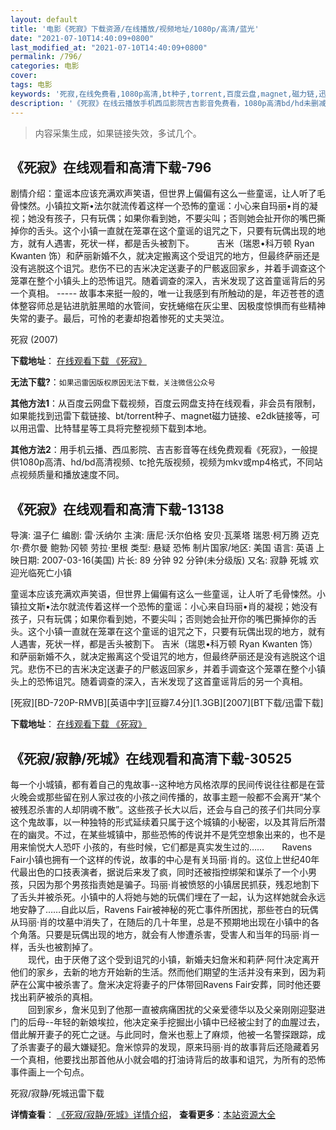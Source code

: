 ```yaml
---
layout: default
title: '电影《死寂》下载资源/在线播放/视频地址/1080p/高清/蓝光'
date: "2021-07-10T14:40:09+0800"
last_modified_at: "2021-07-10T14:40:09+0800"
permalink: /796/
categories: 电影
cover:
tags: 电影
keywords: '死寂,在线免费看,1080p高清,bt种子,torrent,百度云盘,magnet,磁力链,迅雷下载资源'
description: '《死寂》在线云播放手机西瓜影院吉吉影音免费看，1080p高清bd/hd未删减完整版和tc抢先枪版，mkv/mp4格式，附带bt/torrent种子、magnet/磁力链、百度云盘、网盘资源迅雷下载链接'
---
```


>内容采集生成，如果链接失效，多试几个。


## 《死寂》在线观看和高清下载-796

剧情介绍：童谣本应该充满欢声笑语，但世界上偏偏有这么一些童谣，让人听了毛骨悚然。小镇拉文斯•法尔就流传着这样一个恐怖的童谣：小心来自玛丽•肖的凝视；她没有孩子，只有玩偶；如果你看到她，不要尖叫；否则她会扯开你的嘴巴撕掉你的舌头。这个小镇一直就在笼罩在这个童谣的诅咒之下，只要有玩偶出现的地方，就有人遇害，死状一样，都是舌头被割下。  　　吉米（瑞恩•科万顿 Ryan Kwanten 饰）和萨丽新婚不久，就决定搬离这个受诅咒的地方，但最终萨丽还是没有逃脱这个诅咒。悲伤不已的吉米决定送妻子的尸骸返回家乡，并着手调查这个笼罩在整个小镇头上的恐怖诅咒。随着调查的深入，吉米发现了这首童谣背后的另一个真相。 ----- 故事本来挺一般的，唯一让我感到有所触动的是，年迈苍苍的遗体整容师总是钻进肮脏黑暗的水管间，安抚蜷缩在灰尘里、因极度惊惧而有些精神失常的妻子。最后，可怜的老妻却抱着惨死的丈夫哭泣。


死寂 (2007)

**下载地址**： [在线观看下载 《死寂》](https://www.btbtdy.me/btdy/dy4568.html) 


**无法下载?**：`如果迅雷因版权原因无法下载，关注微信公众号 `

**其他方法1**：从百度云网盘下载视频，百度云网盘支持在线观看，非会员有限制，如果能找到迅雷下载链接、bt/torrent种子、magnet磁力链接、e2dk链接等，可以用迅雷、比特彗星等工具将完整视频下载到本地。

**其他方法2**：用手机云播、西瓜影院、吉吉影音等在线免费观看《死寂》，一般提供1080p高清、hd/bd高清视频、tc抢先版视频，视频为mkv或mp4格式，不同站点视频质量和播放速度不同。


## 《死寂》在线观看和高清下载-13138

导演: 温子仁 编剧: 雷·沃纳尔 主演: 唐尼·沃尔伯格 安贝·瓦莱塔 瑞恩·柯万腾 迈克尔·费尔曼 鲍勃·冈顿 劳拉·里根 类型: 悬疑 恐怖 制片国家/地区: 美国 语言: 英语 上映日期: 2007-03-16(美国) 片长: 89 分钟 92 分钟(未分级版) 又名: 寂静 死城 欢迎光临死亡小镇

童谣本应该充满欢声笑语，但世界上偏偏有这么一些童谣，让人听了毛骨悚然。小镇拉文斯•法尔就流传着这样一个恐怖的童谣：小心来自玛丽•肖的凝视；她没有孩子，只有玩偶；如果你看到她，不要尖叫；否则她会扯开你的嘴巴撕掉你的舌头。这个小镇一直就在笼罩在这个童谣的诅咒之下，只要有玩偶出现的地方，就有人遇害，死状一样，都是舌头被割下。 吉米（瑞恩•科万顿 Ryan Kwanten 饰）和萨丽新婚不久，就决定搬离这个受诅咒的地方，但最终萨丽还是没有逃脱这个诅咒。悲伤不已的吉米决定送妻子的尸骸返回家乡，并着手调查这个笼罩在整个小镇头上的恐怖诅咒。随着调查的深入，吉米发现了这首童谣背后的另一个真相。


[死寂][BD-720P-RMVB][英语中字][豆瓣7.4分][1.3GB][2007][BT下载/迅雷下载]

**下载地址**： [在线观看下载 《死寂》](https://www.btdx8.com/torrent/dead_silence_2007.html) 


## 《死寂/寂静/死城》在线观看和高清下载-30525

每一个小城镇，都有着自己的鬼故事--这种地方风格浓厚的民间传说往往都是在营火晚会或那些留在别人家过夜的小孩之间传播的，故事主题一般都不会离开“某个被残忍杀害的人却阴魂不散”。这些孩子长大以后，还会与自己的孩子们共同分享这个鬼故事，以一种独特的形式延续着只属于这个城镇的小秘密，以及其背后所潜在的幽灵。不过，在某些城镇中，那些恐怖的传说并不是凭空想象出来的，也不是用来愉悦大人恐吓 小孩的，有些时候，它们都是真实发生过的……　　Ravens Fair小镇也拥有一个这样的传说，故事的中心是有关玛丽&middot;肖的。这位上世纪40年代最出色的口技表演者，据说后来发了疯，同时还被指控绑架和谋杀了一个小男孩，只因为那个男孩指责她是骗子。玛丽&middot;肖被愤怒的小镇居民抓获，残忍地割下了舌头并被杀死。小镇中的人将她与她的玩偶们埋在了一起，认为这样她就会永远地安静了&hellip;…自此以后，Ravens Fair被神秘的死亡事件所困扰，那些苍白的玩偶从玛丽&middot;肖的坟墓中消失了，在随后的几十年里，总是不预期地出现在小镇中的各个角落。只要是玩偶出现的地方，就会有人惨遭杀害，受害人和当年的玛丽&middot;肖一样，舌头也被割掉了。<br />　　现代，由于厌倦了这个受到诅咒的小镇，新婚夫妇詹米和莉萨&middot;阿什决定离开他们的家乡，去新的地方开始新的生活。然而他们期望的生活并没有来到，因为莉萨在公寓中被杀害了。詹米决定将妻子的尸体带回Ravens Fair安葬，同时他还要找出莉萨被杀的真相。<br />　　回到家乡，詹米见到了他那一直被病痛困扰的父亲爱德华以及父亲刚刚迎娶进门的后母--年轻的新娘埃拉，他决定亲手挖掘出小镇中已经被尘封了的血腥过去，借此解开妻子的死亡之谜。与此同时，詹米也惹上了麻烦，他被一名警探跟踪，成了杀害妻子的最大嫌疑犯。詹米惊异的发现，原来玛丽&middot;肖的故事背后还隐藏着另一个真相，他要找出那首他从小就会唱的打油诗背后的故事和诅咒，为所有的恐怖事件画上一个句点。


死寂/寂静/死城迅雷下载

**详情查看**： [《死寂/寂静/死城》详情介绍](/movie/30525/)， **查看更多**：[本站资源大全](/movie/t/all/)

